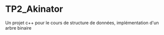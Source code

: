 # TP2_Akinator
Un projet c++ pour le cours de structure de données, implémentation d'un arbre binaire

